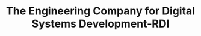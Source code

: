 ---
title: "The Engineering Company for Digital Systems Development-RDI"

categories: ['']

tags: ['The', 'Engineering', 'Company', 'for', 'Digital', 'Systems', 'Development', 'RDI']

arwords: 'الشركة الهندسية لتطوير النظم الرقمية (آر دي آي)'

arexps: []

enwords: ['The Engineering Company for Digital Systems Development-RDI']

enexps: []

arlexicons: 'ش'

enlexicons: 'T'

authors: ['Ruqayya Roshdy']

translators: ['']

citations: 'مقدمة في حوسبة اللغة العربية'

sources: 'مركز الملك عبدالله بن عبدالعزيز الدولي لخدمة اللغة العربية'

slug: ""
---